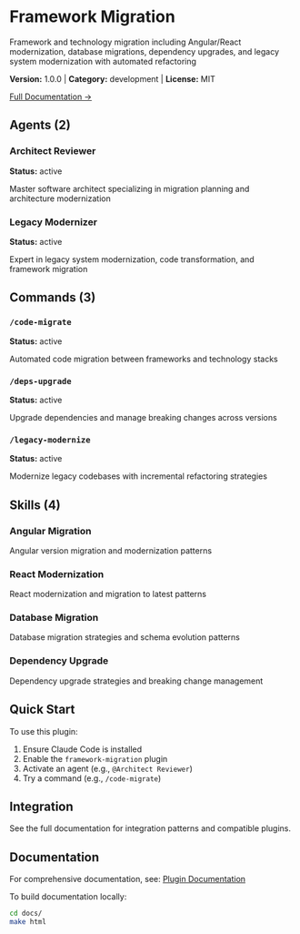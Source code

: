 # Framework Migration

Framework and technology migration including Angular/React modernization, database migrations, dependency upgrades, and legacy system modernization with automated refactoring

**Version:** 1.0.0 | **Category:** development | **License:** MIT

[Full Documentation →](https://docs.example.com/plugins/framework-migration.html)

## Agents (2)

### Architect Reviewer

**Status:** active

Master software architect specializing in migration planning and architecture modernization

### Legacy Modernizer

**Status:** active

Expert in legacy system modernization, code transformation, and framework migration

## Commands (3)

### `/code-migrate`

**Status:** active

Automated code migration between frameworks and technology stacks

### `/deps-upgrade`

**Status:** active

Upgrade dependencies and manage breaking changes across versions

### `/legacy-modernize`

**Status:** active

Modernize legacy codebases with incremental refactoring strategies

## Skills (4)

### Angular Migration

Angular version migration and modernization patterns

### React Modernization

React modernization and migration to latest patterns

### Database Migration

Database migration strategies and schema evolution patterns

### Dependency Upgrade

Dependency upgrade strategies and breaking change management

## Quick Start

To use this plugin:

1. Ensure Claude Code is installed
2. Enable the `framework-migration` plugin
3. Activate an agent (e.g., `@Architect Reviewer`)
4. Try a command (e.g., `/code-migrate`)

## Integration

See the full documentation for integration patterns and compatible plugins.

## Documentation

For comprehensive documentation, see: [Plugin Documentation](https://docs.example.com/plugins/framework-migration.html)

To build documentation locally:

```bash
cd docs/
make html
```
